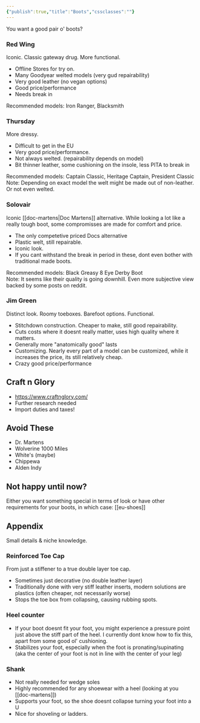 ```yaml
---
{"publish":true,"title":"Boots","cssclasses":""}
---
```



You want a good pair o' boots?  

### Red Wing
Iconic. Classic gateway drug. More functional.  
- Offline Stores for try on.
- Many Goodyear welted models (very gud repairability)
- Very good leather (no vegan options)
- Good price/performance
- Needs break in  

Recommended models: Iron Ranger, Blacksmith

### Thursday
More dressy.  
- Difficult to get in the EU
- Very good price/performance.
- Not always welted. (repairability depends on model)
- Bit thinner leather, some cushioning on the insole, less PITA to break in  

Recommended models: Captain Classic, Heritage Captain, President Classic  
Note: Depending on exact model the welt might be made out of non-leather. Or not even welted.

### Solovair
Iconic [[doc-martens\|Doc Martens]] alternative. While looking a lot like a really tough boot, some compromisses are made for comfort and price.
- The only competetive priced Docs alternative
- Plastic welt, still repairable.
- Iconic look.
- If you cant withstand the break in period in these, dont even bother with traditional made boots.  

Recommended models: Black Greasy 8 Eye Derby Boot  
Note: It seems like their quality is going downhill. Even more subjective view backed by some posts on reddit.

### Jim Green
Distinct look. Roomy toeboxes. Barefoot options. Functional.
- Stitchdown construction. Cheaper to make, still good repairability.
- Cuts costs where it doesnt really matter, uses high quality where it matters.
- Generally more "anatomically good" lasts
- Customizing. Nearly every part of a model can be customized, while it increases the price, its still relatively cheap.
- Crazy good price/performance

## Craft n Glory
- https://www.craftnglory.com/
- Further research needed
- Import duties and taxes!
## Avoid These
- Dr. Martens
- Wolverine 1000 Miles
- White's (maybe)
- Chippewa
- Alden Indy  

## Not happy until now?
Either you want something special in terms of look or have other requirements for your boots, in which case: [[eu-shoes]]

## Appendix
Small details & niche knowledge.
### Reinforced Toe Cap
From just a stiffener to a true double layer toe cap.
- Sometimes just decorative (no double leather layer)
- Traditionally done with very stiff leather inserts, modern solutions are plastics (often cheaper, not necessarily worse) 
- Stops the toe box from collapsing, causing rubbing spots.
### Heel counter
- If your boot doesnt fit your foot, you might experience a pressure point just above the stiff part of the heel. I currently dont know how to fix this, apart from some good ol' cushioning.
- Stabilizes your foot, especially when the foot is pronating/supinating (aka the center of your foot is not in line with the center of your leg)

### Shank
- Not really needed for wedge soles
- Highly recommended for any shoewear with a heel (looking at you [[doc-martens]])
- Supports your foot, so the shoe doesnt collapse turning your foot into a U
- Nice for shoveling or ladders.